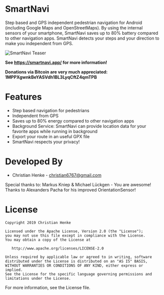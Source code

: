 SmartNavi
=========

Step based and GPS independent pedestrian navigation for Android
(including Google Maps and OpenStreetMaps). By using the internal sensors of your smartphone, SmartNavi saves up to 80% battery compared to other navigation apps. SmartNavi detects your steps and your direction to make you independent from GPS. 

![SmartNavi Teaser][1]

**See https://smartnavi.app/ for more information!**

**Donations via Bitcoin are very much appreciated: 1MPPXgwnkBeYASVdh1BL3LyqCftZ4qmTPB**

Features
==========
* Step based navigation for pedestrians
* Independent from GPS
* Saves up to 80% energy compared to other navigation apps
* Background Service: SmartNavi can provide location data for your favorite apps while running in background
* Export your route in an useful GPX file
* SmartNavi respects your privacy!


Developed By
============

* Christian Henke - <christian6767@gmail.com>

Special thanks to: Markus Kniep & Michael Lückgen - You are awesome!
Thanks to Alexanders Pacha for his improved OrientationSensor!

License
=======

    Copyright 2019 Christian Henke

    Licensed under the Apache License, Version 2.0 (the "License");
    you may not use this file except in compliance with the License.
    You may obtain a copy of the License at

       http://www.apache.org/licenses/LICENSE-2.0

    Unless required by applicable law or agreed to in writing, software
    distributed under the License is distributed on an "AS IS" BASIS,
    WITHOUT WARRANTIES OR CONDITIONS OF ANY KIND, either express or implied.
    See the License for the specific language governing permissions and
    limitations under the License.

For more information, see the License file.


 [1]: http://smartnavi.app/img/smartnavi-teaser.jpg
